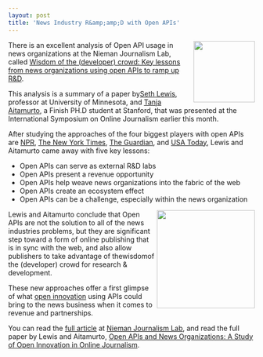```yaml
---
layout: post
title: 'News Industry R&amp;amp;D with Open APIs'
---
```

<img src="http://kinlane-productions.s3.amazonaws.com/journalism/nieman-journalism-labs-icon.jpg" alt="" width="125" align="right" />There is an excellent analysis of Open API usage in news organizations at the Nieman Journalism Lab, called <a title="Wisdom of the crowd: Key lessons from news organizations using open APIs to ramp up R&amp;D" href="http://www.niemanlab.org/2011/04/wisdom-of-the-developer-crowd-key-lessons-from-news-organizations-using-open-apis-to-ramp-up-rd/">Wisdom of the (developer) crowd: Key lessons from news organizations using open APIs to ramp up R&amp;D</a>.<p></p>
This analysis is a summary of a paper by<a title="Seth Lewis" href="http://sethlewis.org/">Seth Lewis</a>, professor at University of Minnesota, and <a title="Tanja Altamurto" href="http://www.huffingtonpost.com/tanja-aitamurto">Tanja Aitamurto</a>, a Finish PH.D student at Stanford, that was presented at the International Symposium on Online Journalism earlier this month.<p></p>
After studying the approaches of the four biggest players with open APIs are <a title="NPR" href="http://www.npr.org/api/index">NPR</a>, <a title="The New York Times" href="http://developer.nytimes.com/">The New York Times</a>, <a title="The Guardian" href="http://www.guardian.co.uk/open-platform">The Guardian</a>, and <a title="USA Today" href="http://developer.usatoday.com/">USA Today</a>, Lewis and Aitamurto came away with five key lessons:
<ul class="mainlist">
	<li>Open APIs can serve as external R&amp;D labs</li>
	<li>Open APIs present a revenue opportunity</li>
	<li>Open APIs help weave news organizations into the fabric of the web</li>
	<li>Open APIs create an ecosystem effect</li>
	<li>Open APIs can be a challenge, especially within the news organization</li>
</ul>
<img src="http://kinlane-productions.s3.amazonaws.com/journalism/the_guardian.jpg" alt="" width="200" align="right" /> Lewis and Aitamurto conclude that Open APIs are not the solution to all of the news industries problems, but they are significant step toward a form of online publishing that is in sync with the web, and also allow publishers to take advantage of thewisdomof the (developer) crowd for research &amp; development.<p></p>
These new approaches offer a first glimpse of what <a title="Open Innovation" href="http://en.wikipedia.org/wiki/Open_innovation">open innovation</a> using APIs could bring to the news business when it comes to revenue and partnerships.<p></p>
You can read the <a title="full article" href="http://www.niemanlab.org/2011/04/wisdom-of-the-developer-crowd-key-lessons-from-news-organizations-using-open-apis-to-ramp-up-rd/">full article</a> at <a title="Nieman Journalism Lab" href="http://www.niemanlab.org/2011/04/wisdom-of-the-developer-crowd-key-lessons-from-news-organizations-using-open-apis-to-ramp-up-rd/">Nieman Journalism Lab</a>, and read the full paper by Lewis and Aitamurto, <a title="Open APIs and News Organizations:  A Study of Open Innovation and Online Journalism" href="http://online.journalism.utexas.edu/2011/papers/AitamuroLewis2011.pdf">Open APIs and News Organizations: A Study of Open Innovation in Online Journalism</a>.